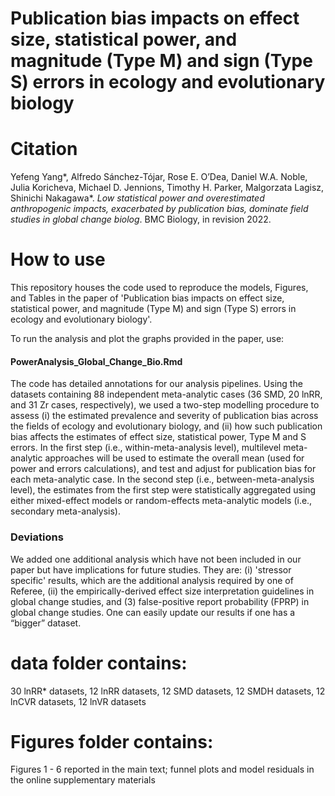 # Publication bias impacts on effect size, statistical power, and magnitude  (Type M) and sign (Type S) errors in ecology and evolutionary biology

# Citation
Yefeng Yang*, Alfredo Sánchez-Tójar, Rose E. O’Dea, Daniel W.A. Noble, Julia Koricheva, Michael D. Jennions, Timothy H. Parker, Malgorzata Lagisz, Shinichi Nakagawa*. *Low statistical power and overestimated anthropogenic impacts, exacerbated by publication bias, dominate field studies in global change biolog*. BMC Biology, in revision 2022.

# How to use
This repository houses the code used to reproduce the models, Figures, and Tables in the paper of 'Publication bias impacts on effect size, statistical power, and magnitude  (Type M) and sign (Type S) errors in ecology and evolutionary biology'.

To run the analysis and plot the graphs provided in the paper, use: 
#### PowerAnalysis_Global_Change_Bio.Rmd

The code has detailed annotations for our analysis pipelines. Using the datasets containing 88 independent meta-analytic cases (36 SMD, 20 lnRR, and 31 Zr cases, respectively), we used a two-step modelling procedure to assess (i) the estimated prevalence and severity of publication bias across the fields of ecology and evolutionary biology, and (ii) how such publication bias affects the estimates of effect size, statistical power, Type M and S errors. In the first step (i.e., within-meta-analysis level), multilevel meta-analytic approaches will be used to estimate the overall mean (used for power and errors calculations), and test and adjust for publication bias for each meta-analytic case. In the second step (i.e., between-meta-analysis level), the estimates from the first step were statistically aggregated using either mixed-effect models or random-effects meta-analytic models (i.e., secondary meta-analysis). 

### Deviations
We added one additional analysis which have not been included in our paper but have implications for future studies. They are: (i) 'stressor specific' results, which are the additional analysis required by one of Referee, (ii) the empirically-derived effect size interpretation guidelines in global change studies, and (3) false-positive report probability (FPRP) in global change studies. One can easily update our results if one has a “bigger” dataset. 

# data folder contains:
30 lnRR* datasets, 12 lnRR datasets, 12 SMD datasets, 12 SMDH datasets, 12 lnCVR datasets, 12 lnVR datasets

# Figures folder contains:
Figures 1 - 6  reported in the main text; funnel plots and model residuals in the online supplementary materials
